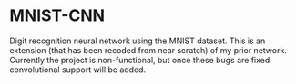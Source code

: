 # MNIST-CNN
Digit recognition neural network using the MNIST dataset. 
This is an extension (that has been recoded from near scratch) of my prior network.
Currently the project is non-functional, but once these bugs are fixed convolutional support will be added.
